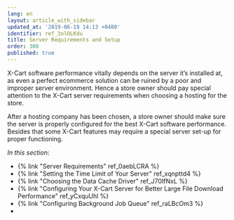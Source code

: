 ```yaml
---
lang: en
layout: article_with_sidebar
updated_at: '2019-06-19 14:13 +0400'
identifier: ref_3olOLKdu
title: Server Requirements and Setup
order: 300
published: true
---
```

X-Cart software performance vitally depends on the server it’s installed at, as even a perfect ecommerce solution can be ruined by a poor and improper server environment. Hence a store owner should pay special attention to the X-Cart server requirements when choosing a hosting for the store.

After a hosting company has been chosen, a store owner should make sure the server is properly configured for the best X-Cart software performance. Besides that some X-Cart features may require a special server set-up for proper functioning.

_In this section_:

*   {% link "Server Requirements" ref_0aebLCRA %}
*   {% link "Setting the Time Limit of Your Server" ref_xqnpttd4 %}
*   {% link "Choosing the Data Cache Driver" ref_J70IfNxL %}
*   {% link "Configuring Your X-Cart Server for Better Large File Download Performance" ref_yCxquUhl %}
*   {% link "Configuring Background Job Queue" ref_raLBcOm3 %}
*   
